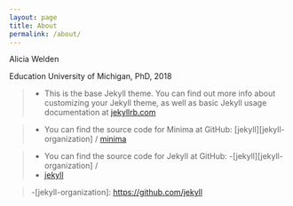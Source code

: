 ```yaml
---
layout: page
title: About
permalink: /about/
---
```


Alicia Welden

Education
University of Michigan, PhD, 2018

>- This is the base Jekyll theme. You can find out more info about customizing your Jekyll theme, as well as basic Jekyll usage documentation at [jekyllrb.com](https://jekyllrb.com/)

>- You can find the source code for Minima at GitHub:
[jekyll][jekyll-organization] /
[minima](https://github.com/jekyll/minima)

>- You can find the source code for Jekyll at GitHub:
>-[jekyll][jekyll-organization] /
>- [jekyll](https://github.com/jekyll/jekyll)


>-[jekyll-organization]: https://github.com/jekyll
